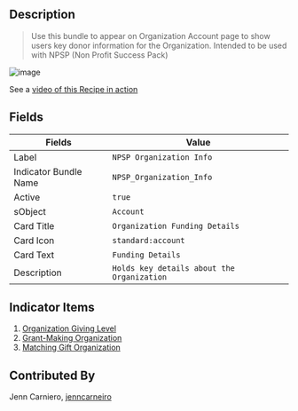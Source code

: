 ## Description

> Use this bundle to appear on Organization Account page to show users key donor information for the Organization.
Intended to be used with NPSP (Non Profit Success Pack)


![image](https://user-images.githubusercontent.com/71383648/228943076-a85cb37d-0883-4147-bd9c-edf417342d4c.png)

See a [video of this Recipe in action](https://www.loom.com/share/b400497c454c447e81c89d98b63d86e8?sid=a61b0786-70bf-4833-a871-2a87959ac8f9)



## Fields

| Fields | Value 
|-----------|-----------|
|Label|`NPSP Organization Info`
|Indicator Bundle Name|`NPSP_Organization_Info`
|Active|`true`
|sObject|`Account`
|Card Title|`Organization Funding Details`
|Card Icon|`standard:account`
|Card Text|`Funding Details`
|Description|`Holds key details about the Organization`

## Indicator Items

1. [Organization Giving Level](https://github.com/SFDO-Community-Sprints/Salesforce-Indicators/wiki/Account:-Organization-Giving-Level)
2. [Grant-Making Organization](https://github.com/SFDO-Community-Sprints/Salesforce-Indicators/wiki/Account:-Grant-Making-Organization)
3. [Matching Gift Organization](https://github.com/SFDO-Community-Sprints/Salesforce-Indicators/wiki/Account:-Matching-Gift-Organization)

## Contributed By
Jenn Carniero, [jenncarneiro](https://github.com/jenncarneiro)